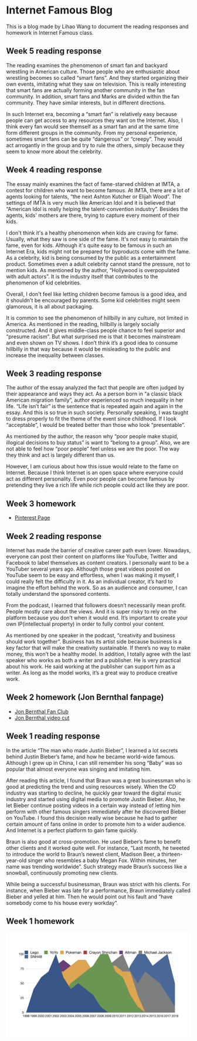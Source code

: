 # Internet Famous Blog
This is a blog made by Lihao Wang to document the reading responses and homework in Internet Famous class.

## Week 5 reading response
The reading examines the phenomenon of smart fan and backyard wrestling in American culture. Those people who are enthusiastic about wrestling becomes so called “smart fans”. And they started organizing their own events, imitating what they saw on television. This is really interesting that smart fans are actually forming another community in the fan community. In addition, smart fans and Marks are divided within the fan community. They have similar interests, but in different directions. 

In such Internet era, becoming a “smart fan” is relatively easy because people can get access to any resources they want on the Internet. Also, I think every fan would see themself as a smart fan and at the same time form different groups in the community. From my personal experience, sometimes smart fans can be quite “dangerous” or “creepy”. They would act arrogantly in the group and try to rule the others, simply because they seem to know more about the celebrity. 

## Week 4 reading response
The essay mainly examines the fact of fame-starved children at IMTA, a contest for children who want to become famous. At IMTA, there are a lot of agents looking for talents, “the next Ashton Kutcher or Elijah Wood”. The settings of IMTA is very much like American Idol and it is believed that “American Idol is really helping the talent-convention industry”.  Besides the agents, kids' mothers are there, trying to capture every moment of their kids. 

I don't think it's a healthy phenomenon when kids are craving for fame. Usually, what they saw is one side of the fame. It's not easy to maintain the fame, even for kids. Although it's quite easy to be famous in such an Internet Era, kids might not be prepared for byproducts come with the fame. As a celebrity, kid is being consumed by the public as a entertainment product. Sometimes even a adult celebrity cannot stand the pressure, not to mention kids. As mentioned by the author, “Hollywood is overpopulated with adult actors”. It is the industry itself that contributes to the phenomenon of kid celebrities. 

Overall, I don't feel like letting children become famous is a good idea, and it shouldn't be encouraged by parents. Some kid celebrities might seem glamorous, it is all about packaging. 

It is common to see the phenomenon of hillbilly in any culture, not limited in America. As mentioned in the reading, hillbilly is largely socially constructed. And it gives middle-class people chance to feel superior and “presume racism”. But what surprised me is that it becomes mainstream and even shown on TV shows. I don’t think it’s a good idea to consume hillbilly in that way because it would be misleading to the public and increase the inequality between classes. 

## Week 3 reading response
The author of the essay analyzed the fact that people are often judged by their appearance and ways they act. As a person born in “a classic black American migration family”, author experienced so much inequality in her life. “Life isn’t fair” is the sentence that is repeated again and again in the essay. And this is so true in such society. Personally speaking, I was taught to dress properly to fit the theme of the event since childhood. If I look “acceptable”, I would be treated better than those who look “presentable”. 

As mentioned by the author, the reason why “poor people make stupid, illogical decisions to buy status” is want to “belong to a group”. Also, we are not able to feel how “poor people” feel unless we are the poor. The way they think and act is largely different than us. 

However, I am curious about how this issue would relate to the fame on Internet. Because I think Internet is an open space where everyone could act as different personality. Even poor people can become famous by pretending they live a rich life while rich people could act like they are poor. 

## Week 3 homework
- [Pinterest Page](https://www.pinterest.com/leowang9863/celebrity-persona/)

## Week 2 reading response
Internet has made the barrier of creative career path even lower. Nowadays, everyone can post their content on platforms like YouTube, Twitter and Facebook to label themselves as content creators. I personally want to be a YouTuber several years ago. Although those great videos posted on YouTube seem to be easy and effortless, when I was making it myself, I could really felt the difficulty in it. As an individual creator, it’s hard to imagine the effort behind the work. So as an audience and consumer, I can totally understand the sponsored contents. 

From the podcast, I learned that followers doesn’t necessarily mean profit. People mostly care about the views. And it is super risky to rely on the platform because you don’t when it would end. It’s important to create your own IP(intellectual property) in order to fully control your content. 
	
As mentioned by one speaker in the podcast, “creativity and business should work together”. Business has its artist side because  business is a key factor that will make the creativity sustainable. If there’s no way to make money, this won’t be a healthy model. In addition, I totally agree with the last speaker who works as both a writer and a publisher. He is very practical about his work. He said working at the publisher can support him as a writer. As long as the model works, it’s a great way to produce creative work. 

## Week 2 homework (Jon Bernthal fanpage)
- [Jon Bernthal Fan Club](https://www.facebook.com/JonBernthalFanClub/?notif_id=1537212001974916&notif_t=scheduled_post_published&ref=notif)
- [Jon Bernthal video cut](https://www.youtube.com/watch?v=Dkwww_POkE4&feature=youtu.be)

## Week 1 reading response
In the article “The man who made Justin Bieber”, I learned a lot secrets behind Justin Bieber’s fame, and how he became world-wide famous. Although I grew up in China, I can still remember his song “Baby” was so popular that almost everyone was singing and imitating him. 

After reading this article, I found that Braun was a great businessman who is good at predicting the trend and using resources wisely. When the CD industry was starting to decline, he quickly gear toward the digital music industry and started using digital media to promote Justin Bieber. Also, he let Bieber continue posting videos in a certain way instead of letting him perform with other famous singers immediately after he discovered Bieber on YouTube. I found this decision really wise because he had to gather certain amount of fans online in order to promote him to a wider audience. And Internet is a perfect platform to gain fame quickly. 

Braun is also good at cross-promotion. He used Bieber’s fame to benefit other clients and it worked quite well. For instance, “Last month, he tweeted to introduce the world to Braun’s newest client, Madison Beer, a thirteen-year-old singer who resembles a baby Megan Fox. Within minutes, her name was trending worldwide”. Such strategy made Braun’s success like a snowball, continuously promoting new clients. 

While being a successful businessman, Braun was strict with his clients. For instance, when Bieber was late for a performance, Braun immediately called Bieber and yelled at him. Then he would point out his fault and “have somebody come to his house every workday”.

## Week 1 homework
![](hw1.jpeg)
